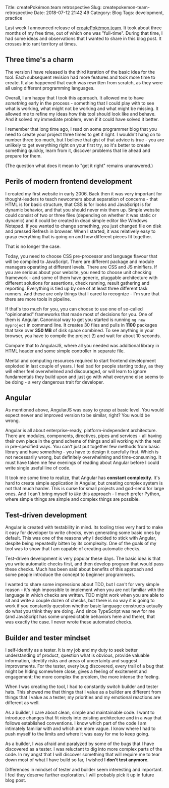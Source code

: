Title: createPokémon.team retrospective
Slug: createpokemon-team-retrospective
Date: 2018-07-12 21:42:49
Category: Blog
Tags: development, practice

Last week I announced release of [createPokémon.team](https://createpokemon.team/). It took about three months of my free time, out of which one was "full-time". During that time, I had some ideas and observations that I wanted to share in this blog post. It crosses into rant territory at times.

<!-- more -->

## Three time's a charm

The version I have released is the third iteration of the basic idea for the tool. Each subsequent revision had more features and took more time to create. It also happened that each was rewritten from scratch, as they were all using different programming languages.

Overall, I am happy that I took this approach. It allowed me to have *something* early in the process - something that I could play with to see what is working, what might not be working and what might be missing. It allowed me to refine my ideas how this tool should look like and behave. And it solved my immediate problem, even if it could have solved it better.

I remember that long time ago, I read on some programmer blog that you need to create your project three times to get it right. I wouldn't hang on to number three too much, but I believe that gist of that advice is true - you are unlikely to get everything right on your first try, so it's better to create something quickly, learn from it, discover problems that lie ahead and prepare for them.

(The question what does it mean to "get it right" remains unanswered.)

## Perils of modern frontend development

I created my first website in early 2006. Back then it was very important for thought-leaders to teach newcomers about separation of concerns - that HTML is for basic structure, that CSS is for looks and JavaScript is for dynamic behavior, and that you should never mix them up. Simple website could consist of two or three files (depending on whether it was static or dynamic) and it could be created in dead simple editor like Windows Notepad. If you wanted to change something, you just changed file on disk and pressed Refresh in browser. When I started, it was relatively easy to grasp everything that is going on and how different pieces fit together.

That is no longer the case.

Today, you need to choose CSS pre-processor and language flavour that will be compiled to JavaScript. There are different package and module managers operating at different levels. There are CSS and JS minifiers. If you are serious about your website, you need to choose unit checking framework - and some of them have generic, pluggable architecture with different solutions for assertions, check running, result gathering and reporting. Everything is tied up by one of at least three different task runners. And these are only things that I cared to recognize - I'm sure that there are more tools in pipeline.

If that's too much for you, you can choose to use one of so-called "opinionated" frameworks that made most of decisions for you. One of them is Angular. Canonical way to get you started is running `ng new myproject` in command line. It creates 30 files and pulls in **1100** packages that take over **350 MB** of disk space combined. To see anything in your browser, you have to compile the project (!) and wait for about 10 seconds.

Compare that to AngularJS, where all you needed was additional library in HTML header and some simple controller in separate file.

Mental and computing resources required to start frontend development exploded in last couple of years. I feel bad for people starting today, as they will either feel overwhelmed and discouraged, or will learn to ignore fundamentals they build upon and just go with what everyone else seems to be doing - a very dangerous trait for developer.

## Angular

As mentioned above, AngularJS was easy to grasp at basic level. You would expect newer and improved version to be similar, right? You would be wrong.

Angular is all about enterprise-ready, platform-independent architecture. There are modules, components, directives, pipes and services - all having their own place in the grand scheme of things and all working with the rest in pre-specified ways. You can't just put together few methods from basic library and have *something* - you have to design it carefully first. Which is not necessarily wrong, but definitely overwhelming and time-consuming. It must have taken me few evenings of reading about Angular before I could write single useful line of code.

It took me some time to realize, that Angular has **constant complexity**. It's hard to create simple application in Angular, but creating complex system is not that much harder. This is curse for small projects and god-send for large ones. And I can't bring myself to *like* this approach - I much prefer Python, where simple things are simple and complex things are possible.

## Test-driven development

Angular is created with testability in mind. Its tooling tries very hard to make it easy for developer to write checks, even generating some basic ones by default. This was one of the reasons why I decided to stick with Angular, despite being repeatedly bitten by its complexity. One of the goals of my tool was to show that I am capable of creating automatic checks.

Test-driven development is very popular these days. The basic idea is that you write automatic checks first, and then develop program that would pass these checks. Much has been said about benefits of this approach and some people introduce the concept to beginner programmers.

I wanted to share some impressions about TDD, but I can't for very simple reason - it's nigh impossible to implement when you are not familiar with the language in which checks are written. TDD might work when you are able to sit and write a couple dozen of checks, but there is no way it is going to work if you constantly question whether basic language constructs actually do what you think they are doing. And since TypeScript was new for me (and JavaScript has some unpredictable behaviors here and there), that was exactly the case. I never wrote these automated checks.

## Builder and tester mindset

I self-identify as a tester. It is my job and my duty to seek better understanding of product, question what is obvious, provide valuable information, identify risks and areas of uncertainty and suggest improvements. For the tester, every bug discovered, every trail of a bug that might be hiding somewhere close, gives a feeling of excitement and engagement; the more complex the problem, the more intense the feeling.

When I was creating the tool, I had to constantly switch builder and tester hats. This showed me that things that I value as a builder are different from things that I value as a tester; my priorities and my emotional reactions are different as well.

As a builder, I care about clean, simple and maintainable code. I want to introduce changes that fit nicely into existing architecture and in a way that follows established conventions. I know which part of the code I am intimately familiar with and which are more vague. I know where I had to push myself to the limits and where it was easy for me to keep going.

As a builder, I was afraid and paralyzed by some of the bugs that I have discovered as a tester. I was reluctant to dig into more complex parts of the code. In my angst that I will discover something that will require me to tear down most of what I have build so far, I wished I **don't test anymore**.

Differences in mindset of tester and builder seem interesting and important. I feel they deserve further exploration. I will probably pick it up in future blog post.
